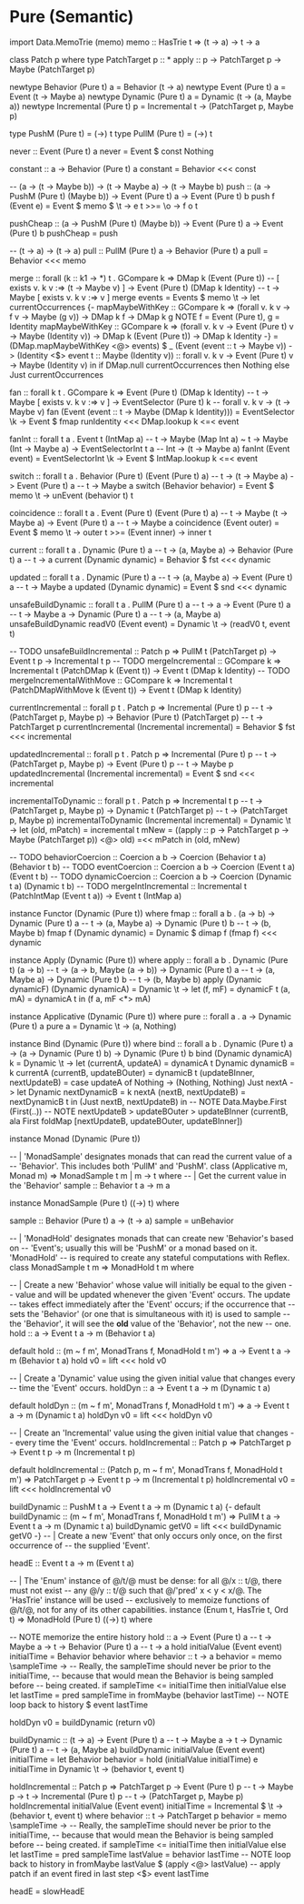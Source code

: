 # Pure (Semantic)

import Data.MemoTrie (memo)
memo :: HasTrie t => (t -> a) -> t -> a

class Patch p where
  type PatchTarget p :: *
  apply :: p -> PatchTarget p -> Maybe (PatchTarget p)

newtype Behavior (Pure t) a = Behavior (t -> a)
newtype Event (Pure t) a = Event (t -> Maybe a)
newtype Dynamic (Pure t) a = Dynamic (t -> (a, Maybe a))
newtype Incremental (Pure t) p = Incremental t -> (PatchTarget p, Maybe p)

type PushM (Pure t) = (->) t
type PullM (Pure t) = (->) t

never :: Event (Pure t) a
never = Event $ const Nothing

constant :: a -> Behavior (Pure t) a
constant = Behavior <<< const

-- (a -> (t -> Maybe b)) -> (t -> Maybe a) -> (t -> Maybe b)
push
  :: (a -> PushM (Pure t) (Maybe b))
  -> Event (Pure t) a
  -> Event (Pure t) b
push f (Event e) = Event $ memo $ \t -> e t >>= \o -> f o t

pushCheap
  :: (a -> PushM (Pure t) (Maybe b))
  -> Event (Pure t) a
  -> Event (Pure t) b
pushCheap = push

-- (t -> a) -> (t -> a)
pull :: PullM (Pure t) a -> Behavior (Pure t) a
pull = Behavior <<< memo

merge
  :: forall (k :: k1 -> *) t
  . GCompare k
  => DMap k (Event (Pure t)) -- [ exists v. k v :=> (t -> Maybe v) ]
  -> Event (Pure t) (DMap k Identity) -- t -> Maybe [ exists v. k v :=> v ]
merge events
  = Events
  $ memo \t ->
    let
      currentOccurrences
        {-  mapMaybeWithKey
              :: GCompare k
              => (forall v. k v -> f v -> Maybe (g v))
              -> DMap k f -> DMap k g
          NOTE f = Event (Pure t), g = Identity
            mapMaybeWithKey
              :: GCompare k
              => (forall v. k v -> Event (Pure t) v -> Maybe (Identity v))
              -> DMap k (Event (Pure t)) -> DMap k Identity
        -}
        = (DMap.mapMaybeWithKey <@> events)
        $ \_ (Event (event :: t -> Maybe v)) ->
            (Identity <$> event t :: Maybe (Identity v))
          :: forall v. k v -> Event (Pure t) v -> Maybe (Identity v)
    in if DMap.null currentOccurrences
       then Nothing
       else Just currentOccurrences

fan
  :: forall k t
  . GCompare k
  => Event (Pure t) (DMap k Identity) -- t -> Maybe [ exists v. k v :=> v ]
  -> EventSelector (Pure t) k -- forall v. k v -> (t -> Maybe v)
fan (Event (event :: t -> Maybe (DMap k Identity)))
  = EventSelector \k ->
      Event
      $ fmap runIdentity <<< DMap.lookup k
        <=< event

fanInt
  :: forall t a
  . Event t (IntMap a) -- t -> Maybe (Map Int a) ~ t -> Maybe (Int -> Maybe a)
  -> EventSelectorInt t a -- Int -> (t -> Maybe a)
fanInt (Event event)
  = EventSelectorInt \k ->
      Event $ IntMap.lookup k <=< event

switch
  :: forall t a
  . Behavior (Pure t) (Event (Pure t) a) -- t -> (t -> Maybe a)
  -> Event (Pure t) a -- t -> Maybe a
switch (Behavior behavior)
  = Event
  $ memo \t ->
      unEvent (behavior t) t

coincidence
  :: forall t a
  . Event (Pure t) (Event (Pure t) a) -- t -> Maybe (t -> Maybe a)
  -> Event (Pure t) a -- t -> Maybe a
coincidence (Event outer)
  = Event
  $ memo \t ->
      outer t >>= \(Event inner) ->
        inner t

current
  :: forall t a
  . Dynamic (Pure t) a -- t -> (a, Maybe a)
  -> Behavior (Pure t) a -- t -> a
current (Dynamic dynamic)
  = Behavior $ fst <<< dynamic

updated
  :: forall t a
  . Dynamic (Pure t) a -- t -> (a, Maybe a)
  -> Event (Pure t) a -- t -> Maybe a
updated (Dynamic dynamic)
  = Event $ snd <<< dynamic

unsafeBuildDynamic
  :: forall t a
  . PullM (Pure t) a -- t -> a
  -> Event (Pure t) a -- t -> Maybe a
  -> Dynamic (Pure t) a -- t -> (a, Maybe a)
unsafeBuildDynamic readV0 (Event event)
  = Dynamic \t -> (readV0 t, event t)

-- TODO unsafeBuildIncremental :: Patch p => PullM t (PatchTarget p) -> Event t p -> Incremental t p
-- TODO mergeIncremental :: GCompare k => Incremental t (PatchDMap k (Event t)) -> Event t (DMap k Identity)
-- TODO mergeIncrementalWithMove :: GCompare k => Incremental t (PatchDMapWithMove k (Event t)) -> Event t (DMap k Identity)

currentIncremental
  :: forall p t
  . Patch p
  => Incremental (Pure t) p -- t -> (PatchTarget p, Maybe p)
  -> Behavior (Pure t) (PatchTarget p) -- t -> PatchTarget p
currentIncremental (Incremental incremental)
  = Behavior $ fst <<< incremental

updatedIncremental
  :: forall p t
  . Patch p
  => Incremental (Pure t) p -- t -> (PatchTarget p, Maybe p)
  -> Event (Pure t) p -- t -> Maybe p
updatedIncremental (Incremental incremental)
  = Event $ snd <<< incremental

incrementalToDynamic
  :: forall p t
  . Patch p
  => Incremental t p -- t -> (PatchTarget p, Maybe p)
  -> Dynamic t (PatchTarget p) -- t -> (PatchTarget p, Maybe p)
incrementalToDynamic (Incremental incremental)
  = Dynamic \t ->
      let
        (old, mPatch) = incremental t
        mNew
          = ((apply :: p -> PatchTarget p -> Maybe (PatchTarget p)) <@> old)
          =<< mPatch
      in (old, mNew)

-- TODO behaviorCoercion :: Coercion a b -> Coercion (Behavior t a) (Behavior t b)
-- TODO eventCoercion :: Coercion a b -> Coercion (Event t a) (Event t b)
-- TODO dynamicCoercion :: Coercion a b -> Coercion (Dynamic t a) (Dynamic t b)
-- TODO mergeIntIncremental :: Incremental t (PatchIntMap (Event t a)) -> Event t (IntMap a)

instance Functor (Dynamic (Pure t)) where
  fmap
    :: forall a b
    . (a -> b)
    -> Dynamic (Pure t) a -- t -> (a, Maybe a)
    -> Dynamic (Pure t) b -- t -> (b, Maybe b)
  fmap f (Dynamic dynamic)
    = Dynamic $ dimap f (fmap f) <<< dynamic

instance Apply (Dynamic (Pure t)) where
  apply
    :: forall a b
    . Dynamic (Pure t) (a -> b) -- t -> (a -> b, Maybe (a -> b))
    -> Dynamic (Pure t) a -- t -> (a, Maybe a)
    -> Dynamic (Pure t) b -- t -> (b, Maybe b)
  apply (Dynamic dynamicF) (Dynamic dynamicA)
    = Dynamic \t ->
        let
          (f, mF) = dynamicF t
          (a, mA) = dynamicA t
        in
          (f a, mF <*> mA)

instance Applicative (Dynamic (Pure t)) where
  pure
    :: forall a
    . a
    -> Dynamic (Pure t) a
  pure a = Dynamic \t -> (a, Nothing)

instance Bind (Dynamic (Pure t)) where
  bind
    :: forall a b
    . Dynamic (Pure t) a
    -> (a -> Dynamic (Pure t) b)
    -> Dynamic (Pure t) b
  bind (Dynamic dynamicA) k
    = Dynamic \t ->
        let
          (currentA, updateA) = dynamicA t
          Dynamic dynamicB = k currentA
          (currentB, updateBOuter) = dynamicB t
          (updateBInner, nextUpdateB) = case updateA of
            Nothing -> (Nothing, Nothing)
            Just nextA ->
              let
                Dynamic nextDynamicB = k nextA
                (nextB, nextUpdateB) = nextDynamicB t
              in
                (Just nextB, nextUpdateB)
        in
          -- NOTE Data.Maybe.First (First(..))
          -- NOTE nextUpdateB > updateBOuter > updateBInner
          (currentB, ala First foldMap [nextUpdateB, updateBOuter, updateBInner])

instance Monad (Dynamic (Pure t))

-- | 'MonadSample' designates monads that can read the current value of a
-- 'Behavior'.  This includes both 'PullM' and 'PushM'.
class (Applicative m, Monad m) => MonadSample t m | m -> t where
  -- | Get the current value in the 'Behavior'
  sample :: Behavior t a -> m a

instance MonadSample (Pure t) ((->) t) where

  sample :: Behavior (Pure t) a -> (t -> a)
  sample = unBehavior

-- | 'MonadHold' designates monads that can create new 'Behavior's based on
-- 'Event's; usually this will be 'PushM' or a monad based on it.  'MonadHold'
-- is required to create any stateful computations with Reflex.
class MonadSample t m => MonadHold t m where

  -- | Create a new 'Behavior' whose value will initially be equal to the given
  -- value and will be updated whenever the given 'Event' occurs.  The update
  -- takes effect immediately after the 'Event' occurs; if the occurrence that
  -- sets the 'Behavior' (or one that is simultaneous with it) is used to sample
  -- the 'Behavior', it will see the __old__ value of the 'Behavior', not the new
  -- one.
  hold :: a -> Event t a -> m (Behavior t a)

  default hold
    :: (m ~ f m', MonadTrans f, MonadHold t m')
    => a -> Event t a -> m (Behavior t a)
  hold v0 = lift <<< hold v0

  -- | Create a 'Dynamic' value using the given initial value that changes every
  -- time the 'Event' occurs.
  holdDyn :: a -> Event t a -> m (Dynamic t a)

  default holdDyn :: (m ~ f m', MonadTrans f, MonadHold t m') => a -> Event t a -> m (Dynamic t a)
  holdDyn v0 = lift <<< holdDyn v0

  -- | Create an 'Incremental' value using the given initial value that changes
  -- every time the 'Event' occurs.
  holdIncremental :: Patch p => PatchTarget p -> Event t p -> m (Incremental t p)

  default holdIncremental :: (Patch p, m ~ f m', MonadTrans f, MonadHold t m') => PatchTarget p -> Event t p -> m (Incremental t p)
  holdIncremental v0 = lift <<< holdIncremental v0

  buildDynamic :: PushM t a -> Event t a -> m (Dynamic t a)
  {-
  default buildDynamic :: (m ~ f m', MonadTrans f, MonadHold t m') => PullM t a -> Event t a -> m (Dynamic t a)
  buildDynamic getV0 = lift <<< buildDynamic getV0
  -}
  -- | Create a new 'Event' that only occurs only once, on the first occurrence of
  -- the supplied 'Event'.

  headE :: Event t a -> m (Event t a)

-- | The 'Enum' instance of @/t/@ must be dense: for all @/x :: t/@, there must not exist
-- any @/y :: t/@ such that @/'pred' x < y < x/@. The 'HasTrie' instance will be used
-- exclusively to memoize functions of @/t/@, not for any of its other capabilities.
instance (Enum t, HasTrie t, Ord t) => MonadHold (Pure t) ((->) t) where

  -- NOTE memorize the entire history
  hold
    :: a
    -> Event (Pure t) a -- t -> Maybe a
    -> t
    -> Behavior (Pure t) a -- t -> a
  hold initialValue (Event event) initialTime = Behavior behavior
    where
      behavior :: t -> a
      behavior
        = memo \sampleTime ->
          -- Really, the sampleTime should never be prior to the initialTime,
          -- because that would mean the Behavior is being sampled before
          -- being created.
          if sampleTime <= initialTime
          then initialValue
          else
            let lastTime = pred sampleTime
            in
              fromMaybe (behavior lastTime) -- NOTE loop back to history
              $ event lastTime

  holdDyn v0 = buildDynamic (return v0)

  buildDynamic
    :: (t -> a)
    -> Event (Pure t) a -- t -> Maybe a
    -> t
    -> Dynamic (Pure t) a -- t -> (a, Maybe a)
  buildDynamic initialValue (Event event) initialTime =
    let Behavior behavior = hold (initialValue initialTime) e initialTime
    in Dynamic \t -> (behavior t, event t)

  holdIncremental
    :: Patch p
    => PatchTarget p
    -> Event (Pure t) p -- t -> Maybe p
    -> t
    -> Incremental (Pure t) p -- t -> (PatchTarget p, Maybe p)
  holdIncremental initialValue (Event event) initialTime
    = Incremental $ \t -> (behavior t, event t)
    where
      behavior :: t -> PatchTarget p
      behavior
        = memo \sampleTime ->
          -- Really, the sampleTime should never be prior to the initialTime,
          -- because that would mean the Behavior is being sampled before
          -- being created.
          if sampleTime <= initialTime
          then initialValue
          else
            let lastTime = pred sampleTime
                lastValue = behavior lastTime -- NOTE loop back to history
            in
              fromMaybe lastValue
              $ (apply <@> lastValue) -- apply patch if an event fired in last step
                <$> event lastTime

  headE = slowHeadE

